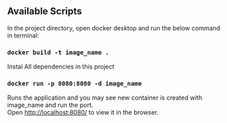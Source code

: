 

## Available Scripts

In the project directory, open docker desktop and run the below command in terminal:

### `docker build -t image_name .`

Instal All dependencies in this project

### `docker run -p 8080:8080 -d image_name`

Runs the application and you may see new container is created with image_name and run the port.<br />
Open [http://localhost:8080/](http://localhost:8080/) to view it in the browser.

